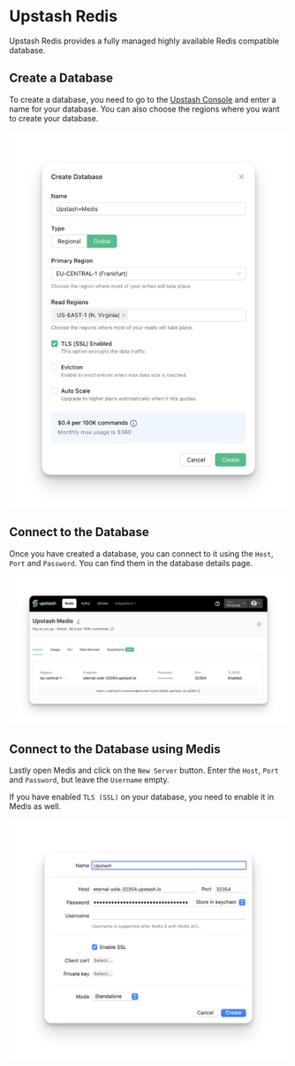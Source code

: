 # Upstash Redis

Upstash Redis provides a fully managed highly available Redis compatible
database.

## Create a Database

To create a database, you need to go to the
[Upstash Console](https://console.upstash.com/redis?new=true&ref=medis) and
enter a name for your database. You can also choose the regions where you want
to create your database.

![Create Database](./create.png)

## Connect to the Database

Once you have created a database, you can connect to it using the `Host`, `Port` and `Password`. You can find them in the database details page.

![Database Connection Secrets](./secrets.png)

## Connect to the Database using Medis

Lastly open Medis and click on the `New Server` button. Enter the `Host`, `Port`
and `Password`, but leave the `Username` empty.

If you have enabled `TLS (SSL)` on your database, you need to enable it in Medis
as well.

![Connect Medis](./connect.png)
